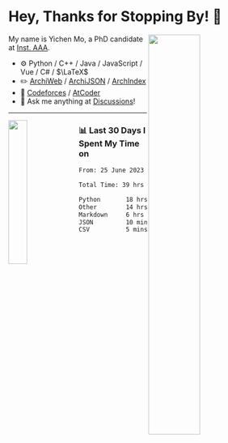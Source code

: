 # Hey, Thanks for Stopping By! 🦭

<picture>
    <source media="(prefers-color-scheme: dark)" srcset="https://github-readme-stats.vercel.app/api?username=amomorning&show_icons=true&theme=noctis_minimus&hide=issues">
    <img align="right" width="45%" src="https://github-readme-stats.vercel.app/api?username=amomorning&show_icons=true&theme=graywhite&hide=issues">
</picture>


My name is Yichen Mo, a PhD candidate at [Inst. AAA](https://archialgo.com).

-   :gear: Python / C++ / Java / JavaScript / Vue / C# / $\LaTeX$ 
-   :pencil2: [ArchiWeb](https://web.archialgo.com) / [ArchiJSON](https://www.food4rhino.com/en/app/archijson) / [ArchIndex](https://index.archialgo.com/) 
-   :abacus: [Codeforces](https://codeforces.com/profile/LaPluma) / [AtCoder](https://atcoder.jp/users/amomorning)
-   :thought_balloon: Ask me anything at [Discussions](https://github.com/amomorning/amomorning/discussions/new)!


---

<picture>
    <source media="(prefers-color-scheme: dark)" srcset="https://github-readme-stats.vercel.app/api/top-langs/?username=amomorning&hide=Mathematica&theme=noctis_minimus">
    <img align="left" width="27%" src="https://github-readme-stats.vercel.app/api/top-langs/?username=amomorning&hide=Mathematica&theme=graywhite">
</picture>

  
### 📊 Last 30 Days I Spent My Time on

<!--START_SECTION:waka-->

```txt
From: 25 June 2023 - To: 25 July 2023

Total Time: 39 hrs 52 mins

Python       18 hrs 38 mins  ███████████▓░░░░░░░░░░░░░   46.76 %
Other        14 hrs 46 mins  █████████▒░░░░░░░░░░░░░░░   37.05 %
Markdown     6 hrs 1 min     ███▓░░░░░░░░░░░░░░░░░░░░░   15.13 %
JSON         10 mins         ░░░░░░░░░░░░░░░░░░░░░░░░░   00.45 %
CSV          5 mins          ░░░░░░░░░░░░░░░░░░░░░░░░░   00.22 %
```

<!--END_SECTION:waka-->　　
